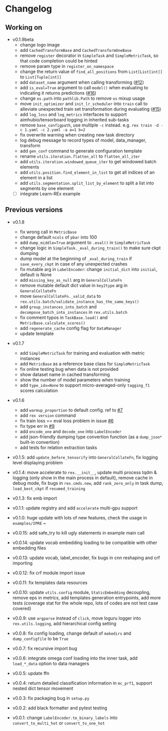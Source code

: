 # Changelog

## Working on

- v0.1.9beta
  - change logo image
  - add `CachedTransformBase` and `CachedTransformOneBase`
  - remove `register` decorator in `SimpleTask` and `SimpleMetricTask`, so that code completion could be hinted
  - remove param type in `register_on_namespace`
  - change the return value of `find_all_positions` from `List[List[int]]` to `List[Tuple[int]]`
  - add `dataset_name` argument when calling transforming ([#12](https://github.com/Spico197/REx/issues/12))
  - add `is_eval=True` argument to call `model()` when evaluating to indicating it returns predictions ([#16](https://github.com/Spico197/REx/issues/16))
  - change `os.path` into `pathlib.Path` to remove `os` mixup usage
  - move `init_optimizer` and `init_lr_scheduler` into `train` call to alleviate unexpected train set transformation during evaluating ([#15](https://github.com/Spico197/REx/issues/15))
  - add `log_loss` and `log_metrics` interfaces to support aimhubio/tensorboard logging in inherited sub-tasks
  - remove `base_configpath`, use multiple `-c` instead. e.g. `rex train -d -c 1.yaml -c 2.yaml -a a=1 b=2`
  - fix overwrite warning when creating new task directory
  - log debug message to record types of model, data_manager, transform
  - add `gen_conf` command to generate configuration template
  - rename `utils.iteration.flatten_all` to `flatten_all_iter`
  - add `utils.iteration.windowed_queue_iter` to get windowed batch elements
  - add `utils.position.find_element_in_list` to get all indices of an element in a list
  - add `utils.segmentation.split_list_by_element` to split a list into segments by one element
  - [ ] integrate Learn-REx example

## Previous versions

- v0.1.8
  - fix wrong call in `MetricBase`
  - change default `ncols` of `pbar` into 100
  - add `dump_middle=True` argument to `.eval()` in `SimpleMetricTask`
  - change logic in `SimpleTask._eval_during_train()` to make sure ckpt dumping
  - dump model at the beginning of `_eval_during_train` if `save_every_ckpt` in case of any unexpected crashes
  - fix mutable arg in `LabelEncoder`: change `initial_dict` into `initial`, default is None
  - add `missing_key_as_null` arg in `GeneralCollateFn`
  - remove mutable default dict value in `key2type` arg in `GeneralCollateFn`
  - move `GeneralCollateFn._valid_data` to `rex.utils.batch/validate_instance_has_the_same_keys()`
  - add `group_instances_into_batch` and `decompose_batch_into_instances` in `rex.utils.batch`
  - fix comment typos in `TaskBase.load()` and `MetricBase.calculate_scores()`
  - add `regenerate_cache` config flag for `DataManager`
  - update template

- v0.1.7
  - add `SimpleMetricTask` for training and evaluation with metric instances
  - add `MetricBase` as a reference base class for `SimpleMetricTask`
  - fix online testing bug when data is not provided
  - show dataset name in cached transforming
  - show the number of model parameters when training
  - add `type_idx=None` to support micro-averaged-only `tagging_f1` scores calculation

- v0.1.6
    - add `warmup_proportion` to default config. ref to [#7](https://github.com/Spico197/REx/issues/7)
    - add `rex version` command
    - fix train loss == eval loss problem in issue [#6](https://github.com/Spico197/REx/issues/6)
    - fix type err in [#9](https://github.com/Spico197/REx/issues/9)
    - add `encode_one` and `decode_one` into `LabelEncoder`
    - add json-friendly dumping type convertion function (as a `dump_json*` built-in convertion)
    - add tests for relation extraction tasks
- v0.1.5: add `update_before_tensorify` into `GeneralCollateFn`, fix logging level displaying problem
- v0.1.4: move accelerate to `rex.__init__`, update multi process tqdm & logging (only show in the main process in default), remove cache in debug mode, fix bugs in `rex.cmds.new`, add `rank_zero_only` in task dump, `load_best_ckpt` if `resumed_training`
- v0.1.3: fix emb import
- v0.1.1: update registry and add `accelerate` multi-gpu support
- v0.1.0: huge update with lots of new features, check the usage in `examples/IPRE` ~
- v0.0.15: add safe_try to kill ugly statements in example main call
- v0.0.14: update vocab embedding loading to be compatible with other embedding files
- v0.0.13: update vocab, label_encoder, fix bugs in cnn reshaping and crf importing
- v0.0.12: fix crf module import issue
- v0.0.11: fix templates data resources
- v0.0.10: update `utils.config` module, `StaticEmbedding` decoupling, remove eps in metrics, add templates generation entrypoints, add more tests (coverage stat for the whole repo, lots of codes are not test case covered)
- v0.0.9: use `argparse` instead of `click`, move loguru logger into `rex.utils.logging`, add hierarchical config setting
- v0.0.8: fix config loading, change default of `makedirs` and `dump_configfile` to be `True`
- v0.0.7: fix recursive import bug
- v0.0.6: integrate omega conf loading into the inner task, add `load_*_data` option to data managers
- v0.0.5: update ffn
- v0.0.4: return detailed classification information in `mc_prf1`, support nested dict tensor movement
- v0.0.3: fix packaging bug in `setup.py`
- v0.0.2: add black formatter and pytest testing
- v0.0.1: change `LabelEncoder.to_binary_labels` into `convert_to_multi_hot` or `convert_to_one_hot`
